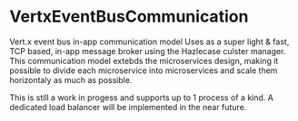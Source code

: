 # VertxEventBusCommunication
Vert.x event bus in-app communication model
Uses as a super light & fast, TCP based, in-app message broker using the Hazlecase culster manager.
This communication model extebds the microservices design, making it possible to divide each microservice into microservices
and scale them horizontaly as much as possible.

This is still a work in progess and supports up to 1 process of a kind. A dedicated load 
balancer will be implemented in the near future.

